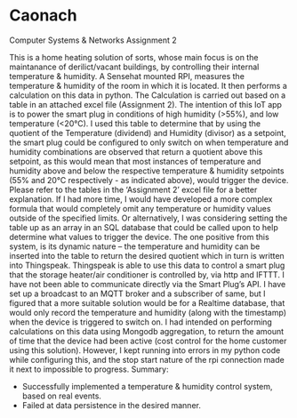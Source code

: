 # Caonach
Computer Systems &amp; Networks Assignment 2

This is a home heating solution of sorts, whose main focus is on the maintanance of derilict/vacant buildings, by controlling their internal temperature & humidity.
A Sensehat mounted RPI, measures the temperature & humidity of the room in which it is located. It then performs a calculation on this data in python. The Calculation is carried out based on a table in an attached excel file (Assignment 2). The intention of this IoT app is to power the smart plug in conditions of high humidity (>55%), and low temperature (<20°C). I used this table to determine that by using the quotient of the Temperature (dividend) and Humidity (divisor) as a setpoint, the smart plug could be configured to only switch on when temperature and humidity combinations are observed that return a quotient above this setpoint, as this would mean that most instances of temperature and humidity above and below the respective temperature & humidity setpoints (55% and 20°C respectively - as indicated above), would trigger the device. Please refer to the tables in the ‘Assignment 2’ excel file for a better explanation. If I had more time, I would have developed a more complex formula that would completely omit any temperature or humidity values outside of the specified limits. Or alternatively, I was considering setting the table up as an array in an SQL database that could be called upon to help determine what values to trigger the device. The one positive from this system, is its dynamic nature – the temperature and humidity can be inserted into the table to return the desired quotient which in turn is written into Thingspeak.
Thingspeak is able to use this data to control a smart plug that the storage heater/air conditioner is controlled by, via http and IFTTT. I have not been able to communicate directly via the Smart Plug’s API.
I have set up a broadcast to an MQTT broker and a subscriber of same, but I figured that a more suitable solution would be for a Realtime database, that would only record the temperature and humidity (along with the timestamp) when the device is triggered to switch on. I had intended on performing calculations on this data using Mongodb aggregation, to return the amount of time that the device had been active (cost control for the home customer using this solution). However, I kept running into errors in my python code while configuring this, and the stop start nature of the rpi connection made it next to impossible to progress.
Summary:
-	Successfully implemented a temperature & humidity control system, based on real events.
-	Failed at data persistence in the desired manner.

